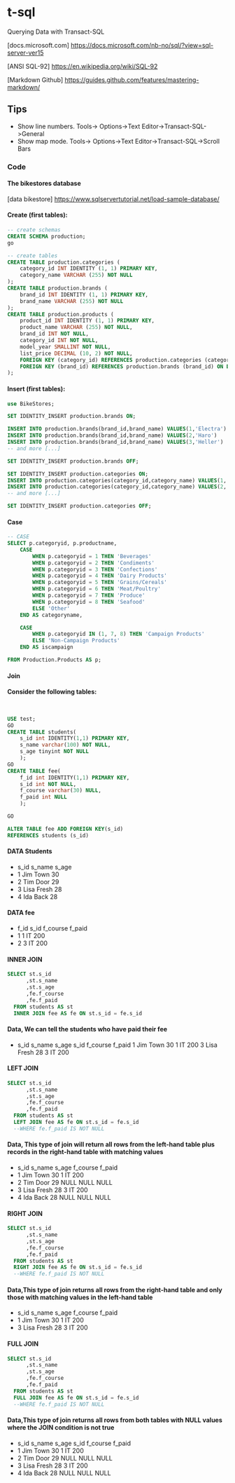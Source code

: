 # t-sql
Querying Data with Transact-SQL

[docs.microsoft.com] https://docs.microsoft.com/nb-no/sql/?view=sql-server-ver15

[ANSI SQL-92] https://en.wikipedia.org/wiki/SQL-92

[Markdown Github] https://guides.github.com/features/mastering-markdown/

## Tips
* Show line numbers. Tools-> Options->Text Editor->Transact-SQL->General
* Show map mode. Tools-> Options->Text Editor->Transact-SQL->Scroll Bars

### Code
#### The bikestores database
[data bikestore] https://www.sqlservertutorial.net/load-sample-database/

#### Create (first tables):
``` sql
-- create schemas
CREATE SCHEMA production;
go

-- create tables
CREATE TABLE production.categories (
	category_id INT IDENTITY (1, 1) PRIMARY KEY,
	category_name VARCHAR (255) NOT NULL
);
CREATE TABLE production.brands (
	brand_id INT IDENTITY (1, 1) PRIMARY KEY,
	brand_name VARCHAR (255) NOT NULL
);
CREATE TABLE production.products (
	product_id INT IDENTITY (1, 1) PRIMARY KEY,
	product_name VARCHAR (255) NOT NULL,
	brand_id INT NOT NULL,
	category_id INT NOT NULL,
	model_year SMALLINT NOT NULL,
	list_price DECIMAL (10, 2) NOT NULL,
	FOREIGN KEY (category_id) REFERENCES production.categories (category_id) ON DELETE CASCADE ON UPDATE CASCADE,
	FOREIGN KEY (brand_id) REFERENCES production.brands (brand_id) ON DELETE CASCADE ON UPDATE CASCADE
);
```
#### Insert (first tables):
``` sql
use BikeStores;

SET IDENTITY_INSERT production.brands ON;  

INSERT INTO production.brands(brand_id,brand_name) VALUES(1,'Electra')
INSERT INTO production.brands(brand_id,brand_name) VALUES(2,'Haro')
INSERT INTO production.brands(brand_id,brand_name) VALUES(3,'Heller')
-- and more [...]

SET IDENTITY_INSERT production.brands OFF;  

SET IDENTITY_INSERT production.categories ON;  
INSERT INTO production.categories(category_id,category_name) VALUES(1,'Children Bicycles')
INSERT INTO production.categories(category_id,category_name) VALUES(2,'Comfort Bicycles')
-- and more [...]

SET IDENTITY_INSERT production.categories OFF;  
```
#### Case
``` sql
-- CASE
SELECT p.categoryid, p.productname,
	CASE
		WHEN p.categoryid = 1 THEN 'Beverages'
		WHEN p.categoryid = 2 THEN 'Condiments'
		WHEN p.categoryid = 3 THEN 'Confections'
		WHEN p.categoryid = 4 THEN 'Dairy Products'
		WHEN p.categoryid = 5 THEN 'Grains/Cereals'
		WHEN p.categoryid = 6 THEN 'Meat/Poultry'
		WHEN p.categoryid = 7 THEN 'Produce'
		WHEN p.categoryid = 8 THEN 'Seafood'
		ELSE 'Other'
	END AS categoryname,

	CASE
		WHEN p.categoryid IN (1, 7, 8) THEN 'Campaign Products'
		ELSE 'Non-Campaign Products'
	END AS iscampaign

FROM Production.Products AS p;
```
#### Join

#### Consider the following tables:
``` sql


USE test;
GO
CREATE TABLE students(
	s_id int IDENTITY(1,1) PRIMARY KEY,
	s_name varchar(100) NOT NULL,
    s_age tinyint NOT NULL
	);
GO
CREATE TABLE fee(
	f_id int IDENTITY(1,1) PRIMARY KEY,
	s_id int NOT NULL,
	f_course varchar(30) NULL,
	f_paid int NULL
	);

GO

ALTER TABLE fee ADD FOREIGN KEY(s_id)
REFERENCES students (s_id)
```
#### DATA Students
* s_id	s_name	s_age
* 1	Jim Town	30
* 2	Tim Door	29
* 3	Lisa Fresh	28
* 4	Ida Back	28

#### DATA fee
* f_id	s_id	f_course	f_paid
* 1	1	IT	200
* 2	3	IT	200

#### INNER JOIN

``` sql
SELECT st.s_id
      ,st.s_name
      ,st.s_age
	  ,fe.f_course
	  ,fe.f_paid
  FROM students AS st
  INNER JOIN fee AS fe ON st.s_id = fe.s_id
```
#### Data, We can tell the students who have paid their fee
* s_id	s_name	s_age	s_id	f_course	f_paid
1	Jim Town	30	1	IT	200
3	Lisa Fresh	28	3	IT	200

#### LEFT JOIN

``` sql
SELECT st.s_id
      ,st.s_name
      ,st.s_age
	  ,fe.f_course
	  ,fe.f_paid
  FROM students AS st
  LEFT JOIN fee AS fe ON st.s_id = fe.s_id
  --WHERE fe.f_paid IS NOT NULL
```

#### Data, This type of join will return all rows from the left-hand table plus records in the right-hand table with matching values

* s_id	s_name	s_age	f_course	f_paid
* 1	Jim Town	30	1	IT	200
* 2	Tim Door	29	NULL	NULL	NULL
* 3	Lisa Fresh	28	3	IT	200
* 4	Ida Back	28	NULL	NULL	NULL



#### RIGHT JOIN

``` sql
SELECT st.s_id
      ,st.s_name
      ,st.s_age
	  ,fe.f_course
	  ,fe.f_paid
  FROM students AS st
  RIGHT JOIN fee AS fe ON st.s_id = fe.s_id
  --WHERE fe.f_paid IS NOT NULL
```

#### Data,This type of join returns all rows from the right-hand table and only those with matching values in the left-hand table
* s_id	s_name	s_age	f_course	f_paid
* 1	Jim Town	30	1	IT	200
* 3	Lisa Fresh	28	3	IT	200



#### FULL JOIN

``` sql
SELECT st.s_id
      ,st.s_name
      ,st.s_age
	  ,fe.f_course
	  ,fe.f_paid
  FROM students AS st
  FULL JOIN fee AS fe ON st.s_id = fe.s_id
  --WHERE fe.f_paid IS NOT NULL
```
#### Data,This type of join returns all rows from both tables with NULL values where the JOIN condition is not true

* s_id	s_name	s_age	s_id	f_course	f_paid
* 1	Jim Town	30	1	IT	200
* 2	Tim Door	29	NULL	NULL	NULL
* 3	Lisa Fresh	28	3	IT	200
* 4	Ida Back	28	NULL	NULL	NULL


